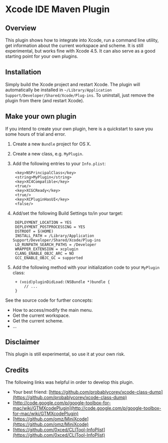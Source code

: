# Xcode IDE Maven Plugin 

## Overview

This plugin shows how to integrate into Xcode, run a command line utility, get information about the current workspace and scheme. It is still experimental, but works fine with Xcode 4.5.
It can also serve as a good starting point for your own plugins.

## Installation

Simply build the Xcode project and restart Xcode. The plugin will automatically be installed in `~/Library/Application Support/Developer/Shared/Xcode/Plug-ins`. To uninstall, just remove the plugin from there (and restart Xcode).

## Make your own plugin

If you intend to create your own plugin, here is a quickstart to save you some hours of trial and error.

1. Create a new `Bundle` project for OS X.
2. Create a new class, e.g. `MyPlugin`.
3. Add the following entries to your `Info.plist`:

        <key>NSPrincipalClass</key>
        <string>MyPlugin</string>
        <key>XC4Compatible</key>
        <true/>
        <key>XCGCReady</key>
        <true/>
        <key>XCPluginHasUI</key>
        <false/>

4. Add/set the following Build Settings to/in your target:

        DEPLOYMENT_LOCATION = YES
        DEPLOYMENT_POSTPROCESSING = YES
        DSTROOT = $(HOME)
        INSTALL_PATH = /Library/Application Support/Developer/Shared/Xcode/Plug-ins
        LD_RUNPATH_SEARCH_PATHS = /Developer
        WRAPPER_EXTENSION = xcplugin
        CLANG_ENABLE_OBJC_ARC = NO
        GCC_ENABLE_OBJC_GC = supported

5. Add the following method with your initialization code to your `MyPlugin` class:

        + (void)pluginDidLoad:(NSBundle *)bundle {
            // ...
        }

See the source code for further concepts:
* How to access/modify the main menu.
* Get the current workspace.
* Get the current scheme.
* ...

## Disclaimer

This plugin is still experimental, so use it at your own risk.

## Credits

The following links was helpful in order to develop this plugin.
* Your best friend: [https://github.com/probablycorey/xcode-class-dump](https://github.com/probablycorey/xcode-class-dump)
* [http://code.google.com/p/google-toolbox-for-mac/wiki/GTMXcodePlugin](http://code.google.com/p/google-toolbox-for-mac/wiki/GTMXcodePlugin)
* [https://github.com/omz/MiniXcode](https://github.com/omz/MiniXcode)
* [https://github.com/0xced/CLITool-InfoPlist](https://github.com/0xced/CLITool-InfoPlist)

